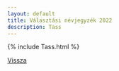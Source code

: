 ```yaml
---
layout: default
title: Választási névjegyzék 2022
description: Tass
---
```


{% include Tass.html %}

[Vissza](./)